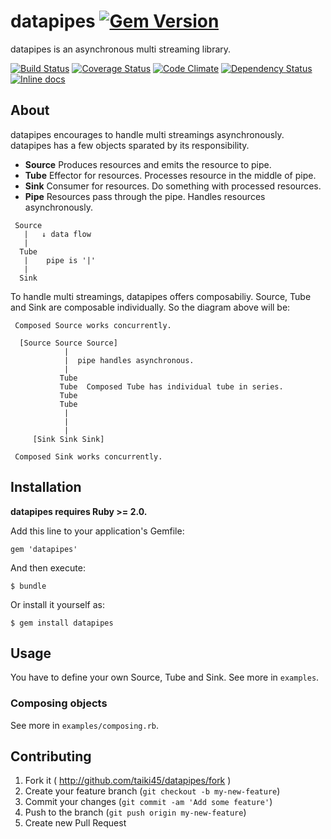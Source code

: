 datapipes [![Gem Version](https://badge.fury.io/rb/datapipes.svg)](http://badge.fury.io/rb/datapipes)
=========
datapipes is an asynchronous multi streaming library.

[![Build Status](https://travis-ci.org/taiki45/datapipes.svg?branch=master)](https://travis-ci.org/taiki45/datapipes) [![Coverage Status](https://coveralls.io/repos/taiki45/datapipes/badge.png?branch=master)](https://coveralls.io/r/taiki45/datapipes?branch=master) [![Code Climate](https://codeclimate.com/github/taiki45/datapipes.png)](https://codeclimate.com/github/taiki45/datapipes) [![Dependency Status](https://gemnasium.com/taiki45/datapipes.svg)](https://gemnasium.com/taiki45/datapipes) [![Inline docs](http://inch-pages.github.io/github/taiki45/datapipes.png)](http://inch-pages.github.io/github/taiki45/datapipes)

## About
datapipes encourages to handle multi streamings asynchronously. datapipes has
a few objects sparated by its responsibility.

- __Source__ Produces resources and emits the resource to pipe.
- __Tube__ Effector for resources. Processes resource in the middle of pipe.
- __Sink__ Consumer for resources. Do something with processed resources.
- __Pipe__ Resources pass through the pipe. Handles resources asynchronously.

```
 Source
   |   ↓ data flow
   |
  Tube
   |    pipe is '|'
   |
  Sink
```

To handle multi streamings, datapipes offers composabiliy. Source, Tube and Sink
are composable individually. So the diagram above will be:

```
 Composed Source works concurrently.

  [Source Source Source]
            |
            |  pipe handles asynchronous.
            |
           Tube
           Tube  Composed Tube has individual tube in series.
           Tube
           Tube
            |
            |
            |
     [Sink Sink Sink]

 Composed Sink works concurrently.
```

## Installation
__datapipes requires Ruby >= 2.0.__

Add this line to your application's Gemfile:

    gem 'datapipes'

And then execute:

    $ bundle

Or install it yourself as:

    $ gem install datapipes

## Usage
You have to define your own Source, Tube and Sink. See more in `examples`.

### Composing objects
See more in `examples/composing.rb`.

## Contributing

1. Fork it ( http://github.com/taiki45/datapipes/fork )
2. Create your feature branch (`git checkout -b my-new-feature`)
3. Commit your changes (`git commit -am 'Add some feature'`)
4. Push to the branch (`git push origin my-new-feature`)
5. Create new Pull Request
